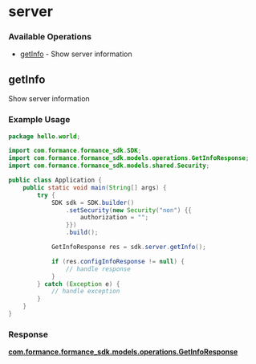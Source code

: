 # server

### Available Operations

* [getInfo](#getinfo) - Show server information

## getInfo

Show server information

### Example Usage

```java
package hello.world;

import com.formance.formance_sdk.SDK;
import com.formance.formance_sdk.models.operations.GetInfoResponse;
import com.formance.formance_sdk.models.shared.Security;

public class Application {
    public static void main(String[] args) {
        try {
            SDK sdk = SDK.builder()
                .setSecurity(new Security("non") {{
                    authorization = "";
                }})
                .build();

            GetInfoResponse res = sdk.server.getInfo();

            if (res.configInfoResponse != null) {
                // handle response
            }
        } catch (Exception e) {
            // handle exception
        }
    }
}
```


### Response

**[com.formance.formance_sdk.models.operations.GetInfoResponse](../../models/operations/GetInfoResponse.md)**

